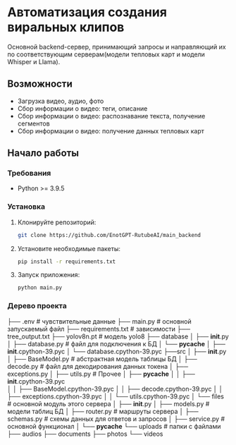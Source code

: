 # Автоматизация создания виральных клипов

Основной backend-сервер, принимающий запросы и направляющий их по соответствующим серверам(модели тепловых карт и модели Whisper и Llama).

## Возможности

- Загрузка видео, аудио, фото
- Сбор информации о видео: теги, описание
- Сбор информации о видео: распознавание текста, получение сегментов
- Сбор информации о видео: получение данных тепловых карт

## Начало работы

### Требования

- Python >= 3.9.5

### Установка
1. Клонируйте репозиторий:
   ```bash
   git clone https://github.com/EnotGPT-RutubeAI/main_backend
2. Установите необходимые пакеты:
   ```bash
   pip install -r requirements.txt
3. Запуск приложения:
   ```bash
   python main.py


### Дерево проекта


├── .env # чувствительные данные
├── main.py # основной запускаемый файл
├── requirements.txt # зависимости
├── tree_output.txt
├── yolov8n.pt # модель yolo8
├── database 
│   ├── __init__.py
│   ├── database.py # файл для подключения к БД
│   └── __pycache__
│       ├── __init__.cpython-39.pyc
│       └── database.cpython-39.pyc
├──src
│   ├── __init__.py
│   ├── BaseModel.py # абстрактная модель таблицы БД
│   ├── decode.py # файл для декодирования данных токена
│   ├── exceptions.py 
│   ├── utils.py # Прочее
│   ├── __pycache__
│   │   ├── __init__.cpython-39.pyc   
│   │   ├── BaseModel.cpython-39.pyc
│   │   ├── decode.cpython-39.pyc
│   │   ├── exceptions.cpython-39.pyc
│   │   └── utils.cpython-39.pyc
│   └── files # основной модуль этого сервера
│       ├── __init__.py
│       ├── models.py # модели таблиц БД
│       ├── router.py # маршруты сервера
│       ├── schemas.py # схемы данных для ответов и запросов
│       ├── service.py # основной функционал
│       └── __pycache__
└── uploads # папки с файлами
   ├── audios
   ├── documents
   ├── photos
   └── videos
